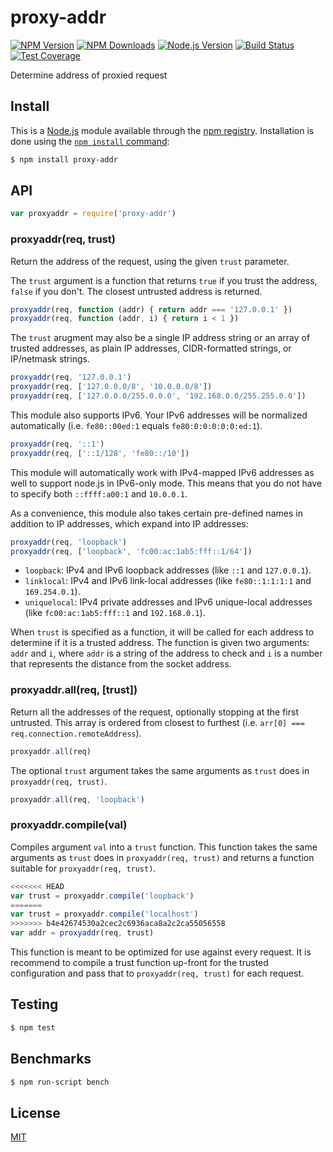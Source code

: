 # proxy-addr

[![NPM Version][npm-image]][npm-url]
[![NPM Downloads][downloads-image]][downloads-url]
[![Node.js Version][node-version-image]][node-version-url]
[![Build Status][travis-image]][travis-url]
[![Test Coverage][coveralls-image]][coveralls-url]

Determine address of proxied request

## Install

This is a [Node.js](https://nodejs.org/en/) module available through the
[npm registry](https://www.npmjs.com/). Installation is done using the
[`npm install` command](https://docs.npmjs.com/getting-started/installing-npm-packages-locally):

```sh
$ npm install proxy-addr
```

## API

<!-- eslint-disable no-unused-vars -->

```js
var proxyaddr = require('proxy-addr')
```

### proxyaddr(req, trust)

Return the address of the request, using the given `trust` parameter.

The `trust` argument is a function that returns `true` if you trust
the address, `false` if you don't. The closest untrusted address is
returned.

<!-- eslint-disable no-undef -->

```js
proxyaddr(req, function (addr) { return addr === '127.0.0.1' })
proxyaddr(req, function (addr, i) { return i < 1 })
```

The `trust` arugment may also be a single IP address string or an
array of trusted addresses, as plain IP addresses, CIDR-formatted
strings, or IP/netmask strings.

<!-- eslint-disable no-undef -->

```js
proxyaddr(req, '127.0.0.1')
proxyaddr(req, ['127.0.0.0/8', '10.0.0.0/8'])
proxyaddr(req, ['127.0.0.0/255.0.0.0', '192.168.0.0/255.255.0.0'])
```

This module also supports IPv6. Your IPv6 addresses will be normalized
automatically (i.e. `fe80::00ed:1` equals `fe80:0:0:0:0:0:ed:1`).

<!-- eslint-disable no-undef -->

```js
proxyaddr(req, '::1')
proxyaddr(req, ['::1/128', 'fe80::/10'])
```

This module will automatically work with IPv4-mapped IPv6 addresses
as well to support node.js in IPv6-only mode. This means that you do
not have to specify both `::ffff:a00:1` and `10.0.0.1`.

As a convenience, this module also takes certain pre-defined names
in addition to IP addresses, which expand into IP addresses:

<!-- eslint-disable no-undef -->

```js
proxyaddr(req, 'loopback')
proxyaddr(req, ['loopback', 'fc00:ac:1ab5:fff::1/64'])
```

  * `loopback`: IPv4 and IPv6 loopback addresses (like `::1` and
    `127.0.0.1`).
  * `linklocal`: IPv4 and IPv6 link-local addresses (like
    `fe80::1:1:1:1` and `169.254.0.1`).
  * `uniquelocal`: IPv4 private addresses and IPv6 unique-local
    addresses (like `fc00:ac:1ab5:fff::1` and `192.168.0.1`).

When `trust` is specified as a function, it will be called for each
address to determine if it is a trusted address. The function is
given two arguments: `addr` and `i`, where `addr` is a string of
the address to check and `i` is a number that represents the distance
from the socket address.

### proxyaddr.all(req, [trust])

Return all the addresses of the request, optionally stopping at the
first untrusted. This array is ordered from closest to furthest
(i.e. `arr[0] === req.connection.remoteAddress`).

<!-- eslint-disable no-undef -->

```js
proxyaddr.all(req)
```

The optional `trust` argument takes the same arguments as `trust`
does in `proxyaddr(req, trust)`.

<!-- eslint-disable no-undef -->

```js
proxyaddr.all(req, 'loopback')
```

### proxyaddr.compile(val)

Compiles argument `val` into a `trust` function. This function takes
the same arguments as `trust` does in `proxyaddr(req, trust)` and
returns a function suitable for `proxyaddr(req, trust)`.

<!-- eslint-disable no-undef, no-unused-vars -->

```js
<<<<<<< HEAD
var trust = proxyaddr.compile('loopback')
=======
var trust = proxyaddr.compile('localhost')
>>>>>>> b4e42674530a2cec2c6936aca8a2c2ca55056558
var addr = proxyaddr(req, trust)
```

This function is meant to be optimized for use against every request.
It is recommend to compile a trust function up-front for the trusted
configuration and pass that to `proxyaddr(req, trust)` for each request.

## Testing

```sh
$ npm test
```

## Benchmarks

```sh
$ npm run-script bench
```

## License

[MIT](LICENSE)

[npm-image]: https://img.shields.io/npm/v/proxy-addr.svg
[npm-url]: https://npmjs.org/package/proxy-addr
[node-version-image]: https://img.shields.io/node/v/proxy-addr.svg
[node-version-url]: https://nodejs.org/en/download/
[travis-image]: https://img.shields.io/travis/jshttp/proxy-addr/master.svg
[travis-url]: https://travis-ci.org/jshttp/proxy-addr
[coveralls-image]: https://img.shields.io/coveralls/jshttp/proxy-addr/master.svg
[coveralls-url]: https://coveralls.io/r/jshttp/proxy-addr?branch=master
[downloads-image]: https://img.shields.io/npm/dm/proxy-addr.svg
[downloads-url]: https://npmjs.org/package/proxy-addr
